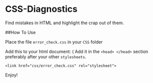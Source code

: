 # CSS-Diagnostics
Find mistakes in HTML and highlight the crap out of them.

##How To Use

Place the file ```error_check.css``` in your ```CSS``` folder

Add this to your html document: ( Add it in the ```<head> </head>``` section preferably after your other ```stylesheets```.

```
<link href="css/error_check.css" rel="stylesheet">
```

Enjoy!

